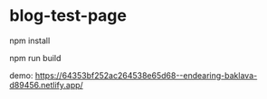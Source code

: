 # blog-test-page

npm install

npm run build

demo: https://64353bf252ac264538e65d68--endearing-baklava-d89456.netlify.app/
